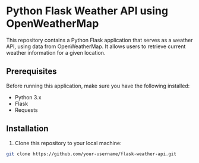 # Python Flask Weather API using OpenWeatherMap

This repository contains a Python Flask application that serves as a weather API, using data from OpenWeatherMap. It allows users to retrieve current weather information for a given location.

## Prerequisites

Before running this application, make sure you have the following installed:

- Python 3.x
- Flask
- Requests

## Installation

1. Clone this repository to your local machine:

```bash
git clone https://github.com/your-username/flask-weather-api.git
